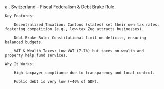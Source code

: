 #
a
. Switzerland – Fiscal Federalism & Debt Brake Rule

    Key Features:

        Decentralized Taxation: Cantons (states) set their own tax rates, fostering competition (e.g., low-tax Zug attracts businesses).

        Debt Brake Rule: Constitutional limit on deficits, ensuring balanced budgets.

        VAT & Wealth Taxes: Low VAT (7.7%) but taxes on wealth and property help fund services.

    Why It Works:

        High taxpayer compliance due to transparency and local control.

        Public debt is very low (~40% of GDP).
